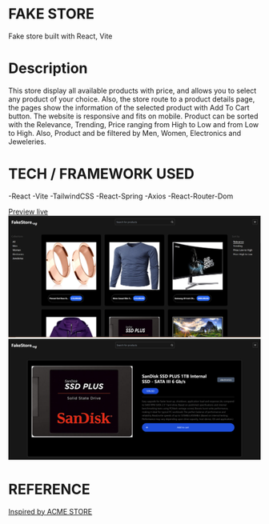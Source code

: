 # FAKE STORE
  Fake store built with React, Vite

# Description 
  This store display all available products with price, and allows you to select any product of your choice. Also, the store route to a product details page, the pages show the information of the selected product with Add To Cart button. The website is responsive and fits on mobile.
  Product can be sorted with the Relevance, Trending, Price ranging from High to Low and from Low to High. Also, Product and be filtered by Men, Women, Electronics and Jeweleries.

# TECH / FRAMEWORK USED
  -React
  -Vite
  -TailwindCSS
  -React-Spring
  -Axios
  -React-Router-Dom

  [Preview live](https://regal-meerkat-a806fb.netlify.app/)
  ![Screenshot](/public/Image/Screenshot%202023-08-07%20135516.png)
  ![Screenshot](/public/Image/Screenshot%202023-08-07%20135629.png)

# REFERENCE
  [Inspired by ACME STORE](https://demo.vercel.store/search)
